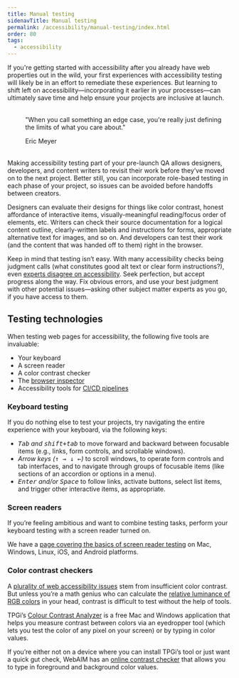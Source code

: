 ```yaml
---
title: Manual testing
sidenavTitle: Manual testing
permalink: /accessibility/manual-testing/index.html
order: 80
tags:
  - accessibility
---
```


<style data-helmet>
  rh-blockquote {
    display: block;
    margin-block: 2rem;
    margin-inline-start: 2.5rem;
  }
</style>

<script type="module" data-helmet>
  import '@rhds/elements/rh-blockquote/rh-blockquote.js';
</script>

If you're getting started with accessibility after you already have web
properties out in the wild, your first experiences with accessibility testing
will likely be in an effort to remediate these experiences. But learning to
shift left on accessibility—incorporating it earlier in your processes—can
ultimately save time and help ensure your projects are inclusive at launch.

<rh-blockquote>
  <p>"When you call something an edge case, you're really just defining the limits of what you care about."</p>
  <span slot="author">Eric Meyer</span>
</rh-blockquote>

Making accessibility testing part of your pre-launch QA allows designers,
developers, and content writers to revisit their work before they’ve moved on to
the next project. Better still, you can incorporate role-based testing in each
phase of your project, so issues can be avoided before handoffs between
creators.

Designers can evaluate their designs for things like color contrast, honest
affordance of interactive items, visually-meaningful reading/focus order of
elements, etc. Writers can check their source documentation for a logical
content outline, clearly-written labels and instructions for forms, appropriate
alternative text for images, and so on. And developers can test their work (and
the content that was handed off to them) right in the browser.

Keep in mind that testing isn’t easy. With many accessibility checks being
judgment calls (what constitutes good alt text or clear form instructions?),
even [experts disagree on accessibility][conformancechallenges]. Seek
perfection, but accept progress along the way. Fix obvious errors, and use your
best judgment with other potential issues—asking other subject matter experts as
you go, if you have access to them.

## Testing technologies

When testing web pages for accessibility, the following five tools are
invaluable:

- Your keyboard
- A screen reader
- A color contrast checker
- The [browser inspector][browserinspector]
- Accessibility tools for [CI/CD pipelines][cicdpipelines]

### Keyboard testing

If you do nothing else to test your projects, try navigating the entire
experience with your keyboard, via the following keys:

- _<kbd>Tab</kbd> and <kbd>shift+tab</kbd>_ to move forward and backward between
  focusable items (e.g., links, form controls, and scrollable windows).
- _Arrow keys (<kbd>↑ → ↓ ←</kbd>)_ to scroll windows, to operate form controls
  and tab interfaces, and to navigate through groups of focusable items (like
  sections of an accordion or options in a menu).
- _<kbd>Enter</kbd> and/or <kbd>Space</kbd>_ to follow links, activate buttons,
  select list items, and trigger other interactive items, as appropriate.

### Screen readers

If you’re feeling ambitious and want to combine testing tasks, perform your
keyboard testing with a screen reader turned on.

We have a [page covering the basics of screen reader testing][srtest] on Mac,
Windows, Linux, iOS, and Android platforms.

### Color contrast checkers

A [plurality of web accessibility issues][contrastissues] stem from insufficient
color contrast. But unless you’re a math genius who can calculate the [relative
luminance of RGB colors][relativeluminanceofrgbcolors] in your head, contrast is
difficult to test without the help of tools.

TPGi’s [Colour Contrast Analyzer][colourcontrastanalyzer] is a free Mac and
Windows application that helps you measure contrast between colors via an
eyedropper tool (which lets you test the color of any pixel on your screen) or
by typing in color values.

If you’re either not on a device where you can install TPGi’s tool or just want
a quick gut check, WebAIM has an [online contrast checker][aimcc] that allows
you to type in foreground and background color values.

[conformancechallenges]: https://www.w3.org/TR/accessibility-conformance-challenges/#themes-from-research
[browserinspector]: /accessibility/accessibility-tools/#browser-inspectors
[cicdpipelines]: /accessibility/ci-cd/
[srtest]: /accessibility/screen-readers/
[contrastissues]: https://webaim.org/projects/million/#contrast
[colourcontrastanalyzer]: https://www.tpgi.com/color-contrast-checker/
[relativeluminanceofrgbcolors]: https://www.w3.org/TR/WCAG22/#dfn-relative-luminance
[aimcc]: https://webaim.org/resources/contrastchecker/
